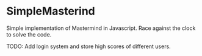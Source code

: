# SimpleMasterind
Simple implementation of Mastermind in Javascript. Race against the clock to solve the code.

TODO: Add login system and store high scores of different users.

